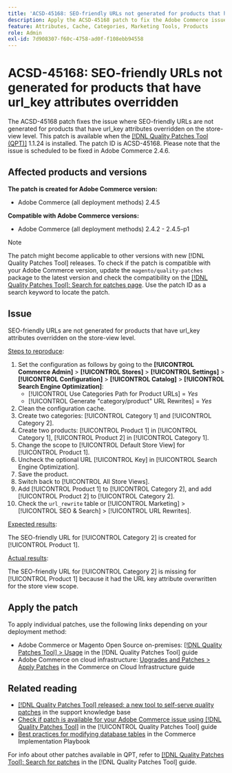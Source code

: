 ```yaml
---
title: 'ACSD-45168: SEO-friendly URLs not generated for products that have url_key attributes overridden'
description: Apply the ACSD-45168 patch to fix the Adobe Commerce issue where SEO-friendly URLs not generated for products that have url_key attributes overridden on store-view level.
feature: Attributes, Cache, Categories, Marketing Tools, Products
role: Admin
exl-id: 7d908307-f60c-4758-ad0f-f108ebb94558
---
```

# ACSD-45168: SEO-friendly URLs not generated for products that have url_key attributes overridden

The ACSD-45168 patch fixes the issue where SEO-friendly URLs are not generated for products that have url_key attributes overridden on the store-view level. This patch is available when the [[!DNL Quality Patches Tool (QPT)]](https://experienceleague.adobe.com/en/docs/commerce-knowledge-base/kb/announcements/commerce-announcements/magento-quality-patches-released-new-tool-to-self-serve-quality-patches) 1.1.24 is installed. The patch ID is ACSD-45168. Please note that the issue is scheduled to be fixed in Adobe Commerce 2.4.6.

## Affected products and versions

**The patch is created for Adobe Commerce version:**

* Adobe Commerce (all deployment methods) 2.4.5

**Compatible with Adobe Commerce versions:**

* Adobe Commerce (all deployment methods) 2.4.2 - 2.4.5-p1

>[!NOTE]
>
>The patch might become applicable to other versions with new [!DNL Quality Patches Tool] releases. To check if the patch is compatible with your Adobe Commerce version, update the `magento/quality-patches` package to the latest version and check the compatibility on the [[!DNL Quality Patches Tool]: Search for patches page](https://experienceleague.adobe.com/tools/commerce-quality-patches/index.html). Use the patch ID as a search keyword to locate the patch.

## Issue

SEO-friendly URLs are not generated for products that have url_key attributes overridden on the store-view level.

<u>Steps to reproduce</u>:

1. Set the configuration as follows by going to the **[!UICONTROL Commerce Admin]** > **[!UICONTROL Stores]** > **[!UICONTROL Settings]** > **[!UICONTROL Configuration]** > **[!UICONTROL Catalog]** > **[!UICONTROL Search Engine Optimization]**:
    * [!UICONTROL Use Categories Path for Product URLs] = *Yes*
    * [!UICONTROL Generate "category/product" URL Rewrites] = *Yes*
1. Clean the configuration cache.
1. Create two categories: [!UICONTROL Category 1] and [!UICONTROL Category 2].
1. Create two products: [!UICONTROL Product 1] in [!UICONTROL Category 1], [!UICONTROL Product 2] in [!UICONTROL Category 1].
1. Change the scope to [!UICONTROL Default Store View] for [!UICONTROL Product 1].
1. Uncheck the optional URL [!UICONTROL Key] in [!UICONTROL Search Engine Optimization].
1. Save the product.
1. Switch back to [!UICONTROL All Store Views].
1. Add [!UICONTROL Product 1] to [!UICONTROL Category 2], and add [!UICONTROL Product 2] to [!UICONTROL Category 2].
1. Check the `url_rewrite` table or [!UICONTROL Marketing] > [!UICONTROL SEO & Search] > [!UICONTROL URL Rewrites].

<u>Expected results</u>:

The SEO-friendly URL for [!UICONTROL Category 2] is created for [!UICONTROL Product 1].

<u>Actual results</u>:

The SEO-friendly URL for [!UICONTROL Category 2] is missing for [!UICONTROL Product 1] because it had the URL key attribute overwritten for the store view scope.

## Apply the patch

To apply individual patches, use the following links depending on your deployment method:

* Adobe Commerce or Magento Open Source on-premises: [[!DNL Quality Patches Tool] > Usage](/help/tools/quality-patches-tool/usage.md) in the [!DNL Quality Patches Tool] guide
* Adobe Commerce on cloud infrastructure: [Upgrades and Patches > Apply Patches](https://experienceleague.adobe.com/docs/commerce-cloud-service/user-guide/develop/upgrade/apply-patches.html) in the Commerce on Cloud Infrastructure guide

## Related reading

* [[!DNL Quality Patches Tool] released: a new tool to self-serve quality patches](https://experienceleague.adobe.com/en/docs/commerce-knowledge-base/kb/announcements/commerce-announcements/magento-quality-patches-released-new-tool-to-self-serve-quality-patches) in the support knowledge base
* [Check if patch is available for your Adobe Commerce issue using [!DNL Quality Patches Tool]](/help/tools/quality-patches-tool/patches-available-in-qpt/check-patch-for-magento-issue-with-magento-quality-patches.md) in the [!UICONTROL Quality Patches Tool] guide
* [Best practices for modifying database tables](https://experienceleague.adobe.com/en/docs/commerce-operations/implementation-playbook/best-practices/development/modifying-core-and-third-party-tables#why-adobe-recommends-avoiding-modifications) in the Commerce Implementation Playbook

For info about other patches available in QPT, refer to [[!DNL Quality Patches Tool]: Search for patches](https://experienceleague.adobe.com/tools/commerce-quality-patches/index.html) in the [!DNL Quality Patches Tool] guide.
